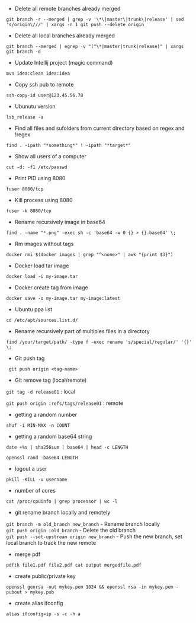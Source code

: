 - Delete all remote branches already merged

`git branch -r --merged | grep -v '\*\|master\|trunk\|release' | sed 's/origin\///' | xargs -n 1 git push --delete origin`

- Delete all local branches already merged

`git branch --merged | egrep -v "(^\*|master|trunk|release)" | xargs git branch -d`

- Update Intellij project (magic command)

`mvn idea:clean idea:idea`

 - Copy ssh pub to remote

`ssh-copy-id user@123.45.56.78`

 - Ubunutu version

`lsb_release -a`

 - Find all files and sufolders from current directory based on regex and !regex

`find . -ipath "*something*" ! -ipath "*target*"`

 - Show all users of a computer

`cut -d: -f1 /etc/passwd`

 - Print PID using 8080 

`fuser 8080/tcp`

 - Kill process using 8080

`fuser -k 8080/tcp`

 - Rename recursively image in base64

`find . -name "*.png" -exec sh -c 'base64 -w 0 {} > {}.base64' \;`

 - Rm images without tags

`docker rmi $(docker images | grep "^<none>" | awk "{print $3}")`

 - Docker load tar image

`docker load -i my-image.tar`

 - Docker create tag from image
 
`docker save -o my-image.tar my-image:latest`

 - Ubuntu ppa list

`cd /etc/apt/sources.list.d/`

 - Rename recursively part of multiples files in a directory
 
`find /your/target/path/ -type f -exec rename 's/special/regular/' '{}' \;`

 - Git push tag

` git push origin <tag-name>`

 - Git remove tag (local/remote)

`git tag -d release01` : local

`git push origin :refs/tags/release01` : remote

 - getting a random number

`shuf -i MIN-MAX -n COUNT`

 - getting a random base64 string

`date +%s | sha256sum | base64 | head -c LENGTH`

`openssl rand -base64 LENGTH`

 - logout a user

`pkill -KILL -u username`

 - number of cores

`cat /proc/cpuinfo | grep processor | wc -l`

 - git rename branch locally and remotely

`git branch -m old_branch new_branch`       - Rename branch locally    
`git push origin :old_branch`               - Delete the old branch    
`git push --set-upstream origin new_branch` - Push the new branch, set local branch to track the new remote

 - merge pdf

`pdftk file1.pdf file2.pdf cat output mergedfile.pdf`

 - create public/private key
 
`openssl genrsa -out mykey.pem 1024 && openssl rsa -in mykey.pem -pubout > mykey.pub`

 - create alias ifconfig

`alias ifconfig=ip -s -c -h a`

